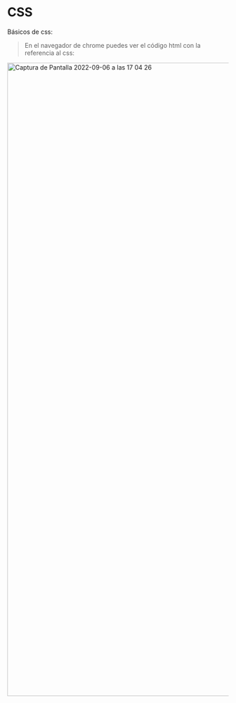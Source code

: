 # CSS
Básicos de css:
> En el navegador de chrome puedes ver el código html con la referencia al css:

<img width="1440" alt="Captura de Pantalla 2022-09-06 a las 17 04 26" src="https://user-images.githubusercontent.com/107991714/188669967-0f812181-5719-4f08-8f3f-a0a2340333e3.png">
